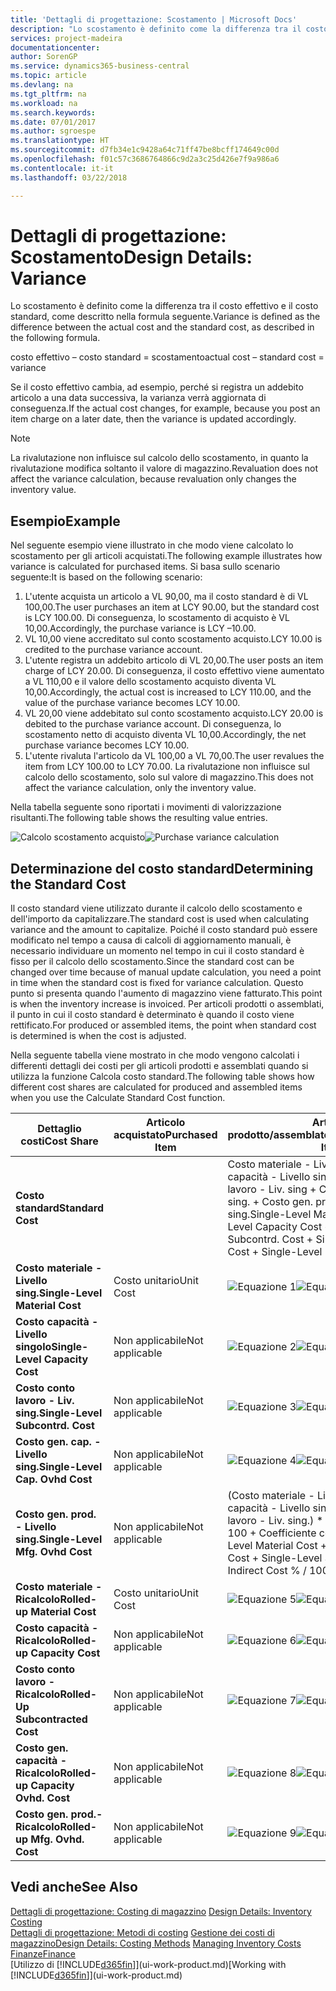 ```yaml
---
title: 'Dettagli di progettazione: Scostamento | Microsoft Docs'
description: "Lo scostamento è definito come la differenza tra il costo effettivo e il costo standard, come descritto nella formula seguente."
services: project-madeira
documentationcenter: 
author: SorenGP
ms.service: dynamics365-business-central
ms.topic: article
ms.devlang: na
ms.tgt_pltfrm: na
ms.workload: na
ms.search.keywords: 
ms.date: 07/01/2017
ms.author: sgroespe
ms.translationtype: HT
ms.sourcegitcommit: d7fb34e1c9428a64c71ff47be8bcff174649c00d
ms.openlocfilehash: f01c57c3686764866c9d2a3c25d426e7f9a986a6
ms.contentlocale: it-it
ms.lasthandoff: 03/22/2018

---
```

# <a name="design-details-variance"></a><span data-ttu-id="57bdc-103">Dettagli di progettazione: Scostamento</span><span class="sxs-lookup"><span data-stu-id="57bdc-103">Design Details: Variance</span></span>
<span data-ttu-id="57bdc-104">Lo scostamento è definito come la differenza tra il costo effettivo e il costo standard, come descritto nella formula seguente.</span><span class="sxs-lookup"><span data-stu-id="57bdc-104">Variance is defined as the difference between the actual cost and the standard cost, as described in the following formula.</span></span>  

 <span data-ttu-id="57bdc-105">costo effettivo – costo standard = scostamento</span><span class="sxs-lookup"><span data-stu-id="57bdc-105">actual cost – standard cost = variance</span></span>  

 <span data-ttu-id="57bdc-106">Se il costo effettivo cambia, ad esempio, perché si registra un addebito articolo a una data successiva, la varianza verrà aggiornata di conseguenza.</span><span class="sxs-lookup"><span data-stu-id="57bdc-106">If the actual cost changes, for example, because you post an item charge on a later date, then the variance is updated accordingly.</span></span>  

> [!NOTE]  
>  <span data-ttu-id="57bdc-107">La rivalutazione non influisce sul calcolo dello scostamento, in quanto la rivalutazione modifica soltanto il valore di magazzino.</span><span class="sxs-lookup"><span data-stu-id="57bdc-107">Revaluation does not affect the variance calculation, because revaluation only changes the inventory value.</span></span>  

## <a name="example"></a><span data-ttu-id="57bdc-108">Esempio</span><span class="sxs-lookup"><span data-stu-id="57bdc-108">Example</span></span>  
 <span data-ttu-id="57bdc-109">Nel seguente esempio viene illustrato in che modo viene calcolato lo scostamento per gli articoli acquistati.</span><span class="sxs-lookup"><span data-stu-id="57bdc-109">The following example illustrates how variance is calculated for purchased items.</span></span> <span data-ttu-id="57bdc-110">Si basa sullo scenario seguente:</span><span class="sxs-lookup"><span data-stu-id="57bdc-110">It is based on the following scenario:</span></span>  

1.  <span data-ttu-id="57bdc-111">L'utente acquista un articolo a VL 90,00, ma il costo standard è di VL 100,00.</span><span class="sxs-lookup"><span data-stu-id="57bdc-111">The user purchases an item at LCY 90.00, but the standard cost is LCY 100.00.</span></span> <span data-ttu-id="57bdc-112">Di conseguenza, lo scostamento di acquisto è VL 10,00.</span><span class="sxs-lookup"><span data-stu-id="57bdc-112">Accordingly, the purchase variance is LCY –10.00.</span></span>  
2.  <span data-ttu-id="57bdc-113">VL 10,00 viene accreditato sul conto scostamento acquisto.</span><span class="sxs-lookup"><span data-stu-id="57bdc-113">LCY 10.00 is credited to the purchase variance account.</span></span>  
3.  <span data-ttu-id="57bdc-114">L'utente registra un addebito articolo di VL 20,00.</span><span class="sxs-lookup"><span data-stu-id="57bdc-114">The user posts an item charge of LCY 20.00.</span></span> <span data-ttu-id="57bdc-115">Di conseguenza, il costo effettivo viene aumentato a VL 110,00 e il valore dello scostamento acquisto diventa VL 10,00.</span><span class="sxs-lookup"><span data-stu-id="57bdc-115">Accordingly, the actual cost is increased to LCY 110.00, and the value of the purchase variance becomes LCY 10.00.</span></span>  
4.  <span data-ttu-id="57bdc-116">VL 20,00 viene addebitato sul conto scostamento acquisto.</span><span class="sxs-lookup"><span data-stu-id="57bdc-116">LCY 20.00 is debited to the purchase variance account.</span></span> <span data-ttu-id="57bdc-117">Di conseguenza, lo scostamento netto di acquisto diventa VL 10,00.</span><span class="sxs-lookup"><span data-stu-id="57bdc-117">Accordingly, the net purchase variance becomes LCY 10.00.</span></span>  
5.  <span data-ttu-id="57bdc-118">L'utente rivaluta l'articolo da VL 100,00 a VL 70,00.</span><span class="sxs-lookup"><span data-stu-id="57bdc-118">The user revalues the item from LCY 100.00 to LCY 70.00.</span></span> <span data-ttu-id="57bdc-119">La rivalutazione non influisce sul calcolo dello scostamento, solo sul valore di magazzino.</span><span class="sxs-lookup"><span data-stu-id="57bdc-119">This does not affect the variance calculation, only the inventory value.</span></span>  

 <span data-ttu-id="57bdc-120">Nella tabella seguente sono riportati i movimenti di valorizzazione risultanti.</span><span class="sxs-lookup"><span data-stu-id="57bdc-120">The following table shows the resulting value entries.</span></span>  

 <span data-ttu-id="57bdc-121">![Calcolo scostamento acquisto](media/design_details_inventory_costing_11_purchase_variance.png "design_details_inventory_costing_11_purchase_variance")</span><span class="sxs-lookup"><span data-stu-id="57bdc-121">![Purchase variance calculation](media/design_details_inventory_costing_11_purchase_variance.png "design_details_inventory_costing_11_purchase_variance")</span></span>  

## <a name="determining-the-standard-cost"></a><span data-ttu-id="57bdc-122">Determinazione del costo standard</span><span class="sxs-lookup"><span data-stu-id="57bdc-122">Determining the Standard Cost</span></span>  
 <span data-ttu-id="57bdc-123">Il costo standard viene utilizzato durante il calcolo dello scostamento e dell'importo da capitalizzare.</span><span class="sxs-lookup"><span data-stu-id="57bdc-123">The standard cost is used when calculating variance and the amount to capitalize.</span></span> <span data-ttu-id="57bdc-124">Poiché il costo standard può essere modificato nel tempo a causa di calcoli di aggiornamento manuali, è necessario individuare un momento nel tempo in cui il costo standard è fisso per il calcolo dello scostamento.</span><span class="sxs-lookup"><span data-stu-id="57bdc-124">Since the standard cost can be changed over time because of manual update calculation, you need a point in time when the standard cost is fixed for variance calculation.</span></span> <span data-ttu-id="57bdc-125">Questo punto si presenta quando l'aumento di magazzino viene fatturato.</span><span class="sxs-lookup"><span data-stu-id="57bdc-125">This point is when the inventory increase is invoiced.</span></span> <span data-ttu-id="57bdc-126">Per articoli prodotti o assemblati, il punto in cui il costo standard è determinato è quando il costo viene rettificato.</span><span class="sxs-lookup"><span data-stu-id="57bdc-126">For produced or assembled items, the point when standard cost is determined is when the cost is adjusted.</span></span>  

 <span data-ttu-id="57bdc-127">Nella seguente tabella viene mostrato in che modo vengono calcolati i differenti dettagli dei costi per gli articoli prodotti e assemblati quando si utilizza la funzione Calcola costo standard.</span><span class="sxs-lookup"><span data-stu-id="57bdc-127">The following table shows how different cost shares are calculated for produced and assembled items when you use the Calculate Standard Cost function.</span></span>  

|<span data-ttu-id="57bdc-128">Dettaglio costi</span><span class="sxs-lookup"><span data-stu-id="57bdc-128">Cost Share</span></span>|<span data-ttu-id="57bdc-129">Articolo acquistato</span><span class="sxs-lookup"><span data-stu-id="57bdc-129">Purchased Item</span></span>|<span data-ttu-id="57bdc-130">Articolo prodotto/assemblato</span><span class="sxs-lookup"><span data-stu-id="57bdc-130">Produced/Assembled Item</span></span>|  
|----------------|--------------------|------------------------------|  
|<span data-ttu-id="57bdc-131">**Costo standard**</span><span class="sxs-lookup"><span data-stu-id="57bdc-131">**Standard Cost**</span></span>||<span data-ttu-id="57bdc-132">Costo materiale - Livello sing. + Costo capacità - Livello singolo + Costo conto lavoro - Liv. sing + Costo gen. cap. - Livello sing. + Costo gen. prod. - Livello sing.</span><span class="sxs-lookup"><span data-stu-id="57bdc-132">Single-Level Material Cost + Single-Level Capacity Cost + Single-Level Subcontrd. Cost + Single-Level Cap. Ovhd. Cost + Single-Level Mfg. Ovhd. Cost</span></span>|  
|<span data-ttu-id="57bdc-133">**Costo materiale - Livello sing.**</span><span class="sxs-lookup"><span data-stu-id="57bdc-133">**Single-Level Material Cost**</span></span>|<span data-ttu-id="57bdc-134">Costo unitario</span><span class="sxs-lookup"><span data-stu-id="57bdc-134">Unit Cost</span></span>|<span data-ttu-id="57bdc-135">![Equazione 1](media/design_details_inventory_costing_11_equation_1.png "design_details_inventory_costing_11_equation_1")</span><span class="sxs-lookup"><span data-stu-id="57bdc-135">![Equation 1](media/design_details_inventory_costing_11_equation_1.png "design_details_inventory_costing_11_equation_1")</span></span>|  
|<span data-ttu-id="57bdc-136">**Costo capacità - Livello singolo**</span><span class="sxs-lookup"><span data-stu-id="57bdc-136">**Single-Level Capacity Cost**</span></span>|<span data-ttu-id="57bdc-137">Non applicabile</span><span class="sxs-lookup"><span data-stu-id="57bdc-137">Not applicable</span></span>|<span data-ttu-id="57bdc-138">![Equazione 2](media/design_details_inventory_costing_11_equation_2.png "design_details_inventory_costing_11_equation_2")</span><span class="sxs-lookup"><span data-stu-id="57bdc-138">![Equation 2](media/design_details_inventory_costing_11_equation_2.png "design_details_inventory_costing_11_equation_2")</span></span>|  
|<span data-ttu-id="57bdc-139">**Costo conto lavoro - Liv. sing.**</span><span class="sxs-lookup"><span data-stu-id="57bdc-139">**Single-Level Subcontrd. Cost**</span></span>|<span data-ttu-id="57bdc-140">Non applicabile</span><span class="sxs-lookup"><span data-stu-id="57bdc-140">Not applicable</span></span>|<span data-ttu-id="57bdc-141">![Equazione 3](media/design_details_inventory_costing_11_equation_3.png "design_details_inventory_costing_11_equation_3")</span><span class="sxs-lookup"><span data-stu-id="57bdc-141">![Equation 3](media/design_details_inventory_costing_11_equation_3.png "design_details_inventory_costing_11_equation_3")</span></span>|  
|<span data-ttu-id="57bdc-142">**Costo gen. cap. - Livello sing.**</span><span class="sxs-lookup"><span data-stu-id="57bdc-142">**Single-Level Cap. Ovhd Cost**</span></span>|<span data-ttu-id="57bdc-143">Non applicabile</span><span class="sxs-lookup"><span data-stu-id="57bdc-143">Not applicable</span></span>|<span data-ttu-id="57bdc-144">![Equazione 4](media/design_details_inventory_costing_11_equation_4.png "design_details_inventory_costing_11_equation_4")</span><span class="sxs-lookup"><span data-stu-id="57bdc-144">![Equation 4](media/design_details_inventory_costing_11_equation_4.png "design_details_inventory_costing_11_equation_4")</span></span>|  
|<span data-ttu-id="57bdc-145">**Costo gen. prod. - Livello sing.**</span><span class="sxs-lookup"><span data-stu-id="57bdc-145">**Single-Level Mfg. Ovhd Cost**</span></span>|<span data-ttu-id="57bdc-146">Non applicabile</span><span class="sxs-lookup"><span data-stu-id="57bdc-146">Not applicable</span></span>|<span data-ttu-id="57bdc-147">(Costo materiale - Livello sing. + Costo capacità - Livello singolo + Costo conto lavoro - Liv. sing.) \* Costo indiretto % / 100 + Coefficiente costi generali</span><span class="sxs-lookup"><span data-stu-id="57bdc-147">(Single-Level Material Cost + Single-Level Capacity Cost + Single-Level Subcontrd. Cost) \* Indirect Cost % / 100 + Overhead Rate</span></span>|  
|<span data-ttu-id="57bdc-148">**Costo materiale - Ricalcolo**</span><span class="sxs-lookup"><span data-stu-id="57bdc-148">**Rolled-up Material Cost**</span></span>|<span data-ttu-id="57bdc-149">Costo unitario</span><span class="sxs-lookup"><span data-stu-id="57bdc-149">Unit Cost</span></span>|<span data-ttu-id="57bdc-150">![Equazione 5](media/design_details_inventory_costing_11_equation_5.png "design_details_inventory_costing_11_equation_5")</span><span class="sxs-lookup"><span data-stu-id="57bdc-150">![Equation 5](media/design_details_inventory_costing_11_equation_5.png "design_details_inventory_costing_11_equation_5")</span></span>|  
|<span data-ttu-id="57bdc-151">**Costo capacità - Ricalcolo**</span><span class="sxs-lookup"><span data-stu-id="57bdc-151">**Rolled-up Capacity Cost**</span></span>|<span data-ttu-id="57bdc-152">Non applicabile</span><span class="sxs-lookup"><span data-stu-id="57bdc-152">Not applicable</span></span>|<span data-ttu-id="57bdc-153">![Equazione 6](media/design_details_inventory_costing_11_equation_6.png "design_details_inventory_costing_11_equation_6")</span><span class="sxs-lookup"><span data-stu-id="57bdc-153">![Equation 6](media/design_details_inventory_costing_11_equation_6.png "design_details_inventory_costing_11_equation_6")</span></span>|  
|<span data-ttu-id="57bdc-154">**Costo conto lavoro - Ricalcolo**</span><span class="sxs-lookup"><span data-stu-id="57bdc-154">**Rolled-Up Subcontracted Cost**</span></span>|<span data-ttu-id="57bdc-155">Non applicabile</span><span class="sxs-lookup"><span data-stu-id="57bdc-155">Not applicable</span></span>|<span data-ttu-id="57bdc-156">![Equazione 7](media/design_details_inventory_costing_11_equation_7.png "design_details_inventory_costing_11_equation_7")</span><span class="sxs-lookup"><span data-stu-id="57bdc-156">![Equation 7](media/design_details_inventory_costing_11_equation_7.png "design_details_inventory_costing_11_equation_7")</span></span>|  
|<span data-ttu-id="57bdc-157">**Costo gen. capacità - Ricalcolo**</span><span class="sxs-lookup"><span data-stu-id="57bdc-157">**Rolled-up Capacity Ovhd. Cost**</span></span>|<span data-ttu-id="57bdc-158">Non applicabile</span><span class="sxs-lookup"><span data-stu-id="57bdc-158">Not applicable</span></span>|<span data-ttu-id="57bdc-159">![Equazione 8](media/design_details_inventory_costing_11_equation_8.png "design_details_inventory_costing_11_equation_8")</span><span class="sxs-lookup"><span data-stu-id="57bdc-159">![Equation 8](media/design_details_inventory_costing_11_equation_8.png "design_details_inventory_costing_11_equation_8")</span></span>|  
|<span data-ttu-id="57bdc-160">**Costo gen. prod.- Ricalcolo**</span><span class="sxs-lookup"><span data-stu-id="57bdc-160">**Rolled-up Mfg. Ovhd. Cost**</span></span>|<span data-ttu-id="57bdc-161">Non applicabile</span><span class="sxs-lookup"><span data-stu-id="57bdc-161">Not applicable</span></span>|<span data-ttu-id="57bdc-162">![Equazione 9](media/design_details_inventory_costing_11_equation_9.png "design_details_inventory_costing_11_equation_9")</span><span class="sxs-lookup"><span data-stu-id="57bdc-162">![Equation 9](media/design_details_inventory_costing_11_equation_9.png "design_details_inventory_costing_11_equation_9")</span></span>|  

## <a name="see-also"></a><span data-ttu-id="57bdc-163">Vedi anche</span><span class="sxs-lookup"><span data-stu-id="57bdc-163">See Also</span></span>  
 <span data-ttu-id="57bdc-164">[Dettagli di progettazione: Costing di magazzino](design-details-inventory-costing.md) </span><span class="sxs-lookup"><span data-stu-id="57bdc-164">[Design Details: Inventory Costing](design-details-inventory-costing.md) </span></span>  
 <span data-ttu-id="57bdc-165">[Dettagli di progettazione: Metodi di costing](design-details-costing-methods.md) [Gestione dei costi di magazzino](finance-manage-inventory-costs.md)</span><span class="sxs-lookup"><span data-stu-id="57bdc-165">[Design Details: Costing Methods](design-details-costing-methods.md) [Managing Inventory Costs](finance-manage-inventory-costs.md)</span></span>  
 [<span data-ttu-id="57bdc-166">Finanze</span><span class="sxs-lookup"><span data-stu-id="57bdc-166">Finance</span></span>](finance.md)  
 <span data-ttu-id="57bdc-167">[Utilizzo di [!INCLUDE[d365fin](includes/d365fin_md.md)]](ui-work-product.md)</span><span class="sxs-lookup"><span data-stu-id="57bdc-167">[Working with [!INCLUDE[d365fin](includes/d365fin_md.md)]](ui-work-product.md)</span></span>

